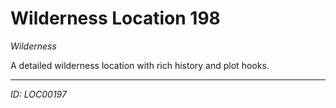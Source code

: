 # Wilderness Location 198

*Wilderness*

A detailed wilderness location with rich history and plot hooks.

---
*ID: LOC00197*